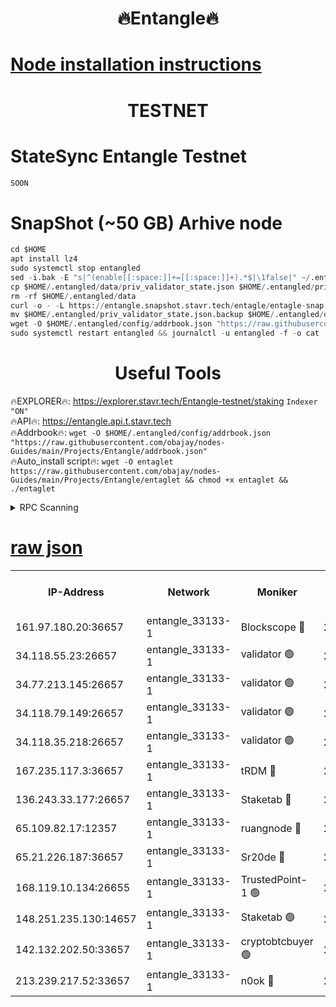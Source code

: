 <h1 align="center"> 🔥Entangle🔥</h1>

[Node installation instructions](https://github.com/obajay/nodes-Guides/tree/main/Projects/Entangle)
=

<h1 align="center"> TESTNET</h1>

# StateSync Entangle Testnet
```python
SOON
```
# SnapShot (~50 GB) Arhive node
```python
cd $HOME
apt install lz4
sudo systemctl stop entangled
sed -i.bak -E "s|^(enable[[:space:]]+=[[:space:]]+).*$|\1false|" ~/.entangled/config/config.toml
cp $HOME/.entangled/data/priv_validator_state.json $HOME/.entangled/priv_validator_state.json.backup
rm -rf $HOME/.entangled/data
curl -o - -L https://entangle.snapshot.stavr.tech/entagle/entagle-snap.tar.lz4 | lz4 -c -d - | tar -x -C $HOME/.entangled --strip-components 2
mv $HOME/.entangled/priv_validator_state.json.backup $HOME/.entangled/data/priv_validator_state.json
wget -O $HOME/.entangled/config/addrbook.json "https://raw.githubusercontent.com/obajay/nodes-Guides/main/Projects/Entangle/addrbook.json"
sudo systemctl restart entangled && journalctl -u entangled -f -o cat
```
 <h1 align="center"> Useful Tools</h1>
 
🔥EXPLORER🔥: https://explorer.stavr.tech/Entangle-testnet/staking        `Indexer "ON"` \
🔥API🔥:      https://entangle.api.t.stavr.tech \
🔥Addrbook🔥: ```wget -O $HOME/.entangled/config/addrbook.json "https://raw.githubusercontent.com/obajay/nodes-Guides/main/Projects/Entangle/addrbook.json"``` \
🔥Auto_install script🔥:  `wget -O entaglet https://raw.githubusercontent.com/obajay/nodes-Guides/main/Projects/Entangle/entaglet && chmod +x entaglet && ./entaglet`


<details>
<summary>RPC Scanning</summary>

<h2 align="center"> We scan nodes in real time every 4 hours. And we provide the final result of RPC endpoints.
We cannot influence the operation of these nodes in any way. </h2>


```python
If Voting Power is higher than 0 --> then the Node is a validator of the network and may be subject to attack and be a potential threat to the chain.
```
```python
We marked such validators with a red symbol
```

</details>

[raw json](https://rpc-check.entangt.stavr.tech/entangt/rpc-entangt-result.json)
=


<table><tr><th>IP-Address</th><th>Network</th><th>Moniker</th><th>Latest Block Height</th><th>Earliest Block Height</th><th>Catching Up</th><th>Tx Index</th><th>Voting Power</th><th>Scan Time</th></tr><tr><td>161.97.180.20:36657</td><td>entangle_33133-1</td><td>Blockscope 🔴</td><td>2861351</td><td>1</td><td>False</td><td>off</td><td>309761262199940</td><td>2024-03-29T03:14:13.683421348UTC</td></tr><tr><td>34.118.55.23:26657</td><td>entangle_33133-1</td><td>validator 🟢</td><td>2861352</td><td>1</td><td>False</td><td>on</td><td>0</td><td>2024-03-29T03:14:16.339631215UTC</td></tr><tr><td>34.77.213.145:26657</td><td>entangle_33133-1</td><td>validator 🟢</td><td>2861352</td><td>1</td><td>False</td><td>on</td><td>0</td><td>2024-03-29T03:14:18.656962376UTC</td></tr><tr><td>34.118.79.149:26657</td><td>entangle_33133-1</td><td>validator 🟢</td><td>2861355</td><td>1</td><td>False</td><td>on</td><td>0</td><td>2024-03-29T03:14:31.582724684UTC</td></tr><tr><td>34.118.35.218:26657</td><td>entangle_33133-1</td><td>validator 🟢</td><td>2861356</td><td>1</td><td>False</td><td>on</td><td>0</td><td>2024-03-29T03:14:33.951135128UTC</td></tr><tr><td>167.235.117.3:36657</td><td>entangle_33133-1</td><td>tRDM 🔴</td><td>2861356</td><td>1</td><td>False</td><td>on</td><td>216775925020225</td><td>2024-03-29T03:14:34.246231495UTC</td></tr><tr><td>136.243.33.177:26657</td><td>entangle_33133-1</td><td>Staketab 🔴</td><td>2861354</td><td>660001</td><td>False</td><td>on</td><td>181153136618817</td><td>2024-03-29T03:14:27.034527952UTC</td></tr><tr><td>65.109.82.17:12357</td><td>entangle_33133-1</td><td>ruangnode 🔴</td><td>2861352</td><td>1312001</td><td>False</td><td>off</td><td>661264415321192</td><td>2024-03-29T03:14:14.008267038UTC</td></tr><tr><td>65.21.226.187:36657</td><td>entangle_33133-1</td><td>Sr20de 🔴</td><td>2861350</td><td>2049001</td><td>False</td><td>off</td><td>29534655065001</td><td>2024-03-29T03:14:11.180949025UTC</td></tr><tr><td>168.119.10.134:26655</td><td>entangle_33133-1</td><td>TrustedPoint-1 🟢</td><td>2861356</td><td>2268001</td><td>False</td><td>off</td><td>0</td><td>2024-03-29T03:14:34.463988483UTC</td></tr><tr><td>148.251.235.130:14657</td><td>entangle_33133-1</td><td>Staketab 🟢</td><td>2861350</td><td>2617001</td><td>False</td><td>off</td><td>0</td><td>2024-03-29T03:14:10.895861352UTC</td></tr><tr><td>142.132.202.50:33657</td><td>entangle_33133-1</td><td>cryptobtcbuyer 🟢</td><td>2861351</td><td>2761351</td><td>False</td><td>off</td><td>0</td><td>2024-03-29T03:14:13.413476018UTC</td></tr><tr><td>213.239.217.52:33657</td><td>entangle_33133-1</td><td>n0ok 🔴</td><td>2861355</td><td>2761355</td><td>False</td><td>off</td><td>46611115204469771</td><td>2024-03-29T03:14:29.255955809UTC</td></tr></table>
